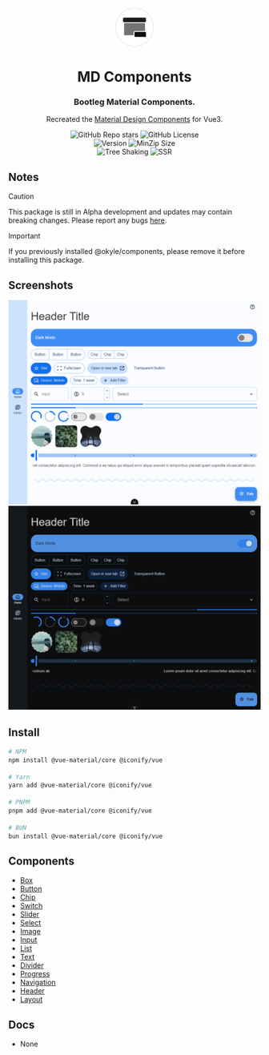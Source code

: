 <div align="center">

<a href="https://sle.okyle.xyz"><img src="https://raw.githubusercontent.com/obillekyle/components/main/assets/logo.png" alt="@vue-material/core" title="See in action" width="80"></a>

# MD Components

### Bootleg Material Components.

Recreated the [Material Design Components](https://github.com/material-components/material-components-web) for Vue3.

![GitHub Repo stars](https://img.shields.io/github/stars/obillekyle/components)
![GitHub License](https://img.shields.io/github/license/obillekyle/components)\
![Version](https://img.shields.io/npm/v/@vue-material/core?label=Version&color=orange&logo=npm)
![MinZip Size](https://badgen.net/bundlephobia/minzip/@vue-material/core)\
![Tree Shaking](https://badgen.net/bundlephobia/tree-shaking/@vue-material/core)
![SSR](https://img.shields.io/badge/SSR-supported-'')

</div>

## Notes

> [!CAUTION]  
> This package is still in Alpha development and updates may contain breaking changes.
> Please report any bugs [here](https://github.com/obillekyle/components/issues).

> [!IMPORTANT]
> If you previously installed @okyle/components, please remove it before installing this package.

## Screenshots

![Components in Light Mode](https://raw.githubusercontent.com/obillekyle/components/main/assets/preview-light.png)
![Components in Dark Mode](https://raw.githubusercontent.com/obillekyle/components/main/assets/preview-dark.png)

## Install

```bash
# NPM
npm install @vue-material/core @iconify/vue

# Yarn
yarn add @vue-material/core @iconify/vue

# PNPM
pnpm add @vue-material/core @iconify/vue

# BUN
bun install @vue-material/core @iconify/vue
```

## Components

- [Box](https://github.com/obillekyle/components/tree/main/packages/lib/src/components/Box)
- [Button](https://github.com/obillekyle/components/tree/main/packages/lib/src/components/Button)
- [Chip](https://github.com/obillekyle/components/tree/main/packages/lib/src/components/Chip)
- [Switch](https://github.com/obillekyle/components/tree/main/packages/lib/src/components/Switch)
- [Slider](https://github.com/obillekyle/components/tree/main/packages/lib/src/components/Slider)
- [Select](https://github.com/obillekyle/components/tree/main/packages/lib/src/components/Select)
- [Image](https://github.com/obillekyle/components/tree/main/packages/lib/src/components/Image)
- [Input](https://github.com/obillekyle/components/tree/main/packages/lib/src/components/Input)
- [List](https://github.com/obillekyle/components/tree/main/packages/lib/src/components/List)
- [Text](https://github.com/obillekyle/components/tree/main/packages/lib/src/components/Text)
- [Divider](https://github.com/obillekyle/components/tree/main/packages/lib/src/components/Divider)
- [Progress](https://github.com/obillekyle/components/tree/main/packages/lib/src/components/Progress)
- [Navigation](https://github.com/obillekyle/components/tree/main/packages/lib/src/components/Navigation)
- [Header](https://github.com/obillekyle/components/tree/main/packages/lib/src/components/Header)
- [Layout](https://github.com/obillekyle/components/tree/main/packages/lib/src/components/Layout)

## Docs

- None
